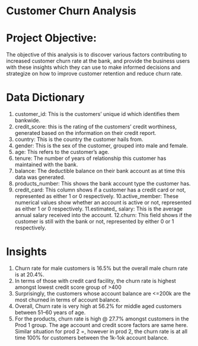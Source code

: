 # Customer Churn Analysis
# Project Objective:
The objective of this analysis is to discover various factors contributing to increased customer churn rate at the bank, and provide the business users with these insights which they can use to make informed decisions and strategize on how to improve customer retention and reduce churn rate.

# Data Dictionary
1. customer_id: This is the customers’ unique id which identifies them bankwide.
2. credit_score: this is the rating of the customers’ credit worthiness, generated based on the information on their credit report.
3. country: This is the country the customer hails from.
4. gender: This is the sex of the customer, grouped into male and female.
5. age: This refers to the customer’s age.
6. tenure: The number of years of relationship this customer has maintained with the bank.
7. balance: The deductible balance on their bank account as at time this data was generated.
8. products_number: This shows the bank account type the customer has.
9. credit_card: This column shows if a customer has a credit card or not, represented as either 1 or 0 respectively.
10.active_member: These numerical values show whether an account is active or not, represented as either 1 or 0 respectively.
11.estimated_ salary: This is the average annual salary received into the account.
12.churn: This field shows if the customer is still with the bank or not, represented by either 0 or 1 respectively.
# Insights
1. Churn rate for male customers is 16.5% but the overall male churn rate is at 20.4%.
2. In terms of those with credit card facility, the churn rate is highest amongst lowest credit score group of >400
3. Surprisingly, the customers whose account balance are <=200k are the most churned in terms of account balance.
4. Overall, Churn rate is very high at 56.2% for middle aged customers between 51–60 years of age.
5. For the products, churn rate is high @ 27.7% amongst customers in the Prod 1 group. The age account and credit score factors are same here. Similar situation for prod 2 =, however in prod 2, the churn rate is at all time 100% for customers between the 1k-1ok account balance.
